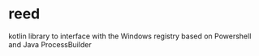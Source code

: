 # reed
kotlin library to interface with the Windows registry based on Powershell and Java ProcessBuilder
